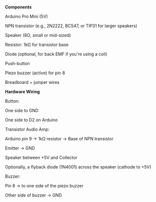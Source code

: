 <b>Components</b>
<p>Arduino Pro Mini (5V)</p>

<p>NPN transistor (e.g., 2N2222, BC547, or TIP31 for larger speakers)</p>

<p>Speaker (8Ω, small or mid-sized)</p>

<p>Resistor: 1kΩ for transistor base</p>

<p>Diode (optional, for back EMF if you're using a coil)</p>

<p>Push-button</p>

<p>Piezo buzzer (active) for pin 8</p>

<p>Breadboard + jumper wires</p>
<p></p>
<p></p>
<p><b>Hardware Wiring</b></p>
<p>Button:</p>
<p>One side to GND</p>

<p>One side to D2 on Arduino</p>

<p>Transistor Audio Amp:</p>
<p>Arduino pin 9 → 1kΩ resistor → Base of NPN transistor</p>

<p>Emitter → GND</p>

<p>Speaker between +5V and Collector</p>

<p>Optionally, a flyback diode (1N4001) across the speaker (cathode to +5V)</p>

<p>Buzzer:</p>
<p>Pin 8 → to one side of the piezo buzzer</p>

<p>Other side of buzzer → GND</p>
